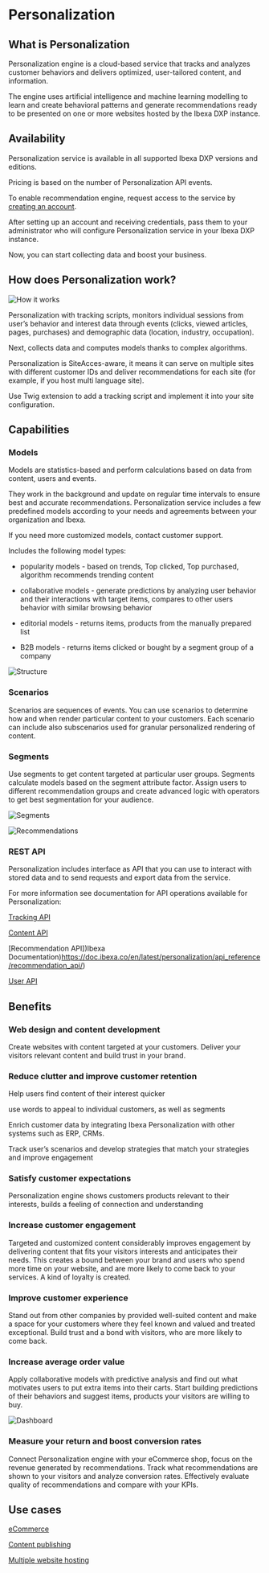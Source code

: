 # Personalization

## What is Personalization

Personalization engine is a cloud-based service that tracks and analyzes customer behaviors and delivers optimized, user-tailored content, and information.

The engine uses artificial intelligence and machine learning modelling to learn and create behavioral patterns and generate recommendations ready to be presented on one or more websites hosted by the Ibexa DXP instance.

## Availability

Personalization service is available in all supported Ibexa DXP versions and editions.

Pricing is based on the number of Personalization API events.

To enable recommendation engine, request access to the service by [creating an account](https://doc.ibexa.co/projects/userguide/en/master/personalization/enable_personalization/#request-access-to-the-server).

After setting up an account and receiving credentials, pass them to your administrator who will configure Personalization service in your Ibexa DXP instance.

Now, you can start collecting data and boost your business.

## How does Personalization work?


![How it works](how_perso_works.png)


Personalization with tracking scripts, monitors  individual sessions from user’s behavior and interest data through events (clicks, viewed articles, pages, purchases) and demographic data (location, industry, occupation).

Next, collects data and computes models thanks to complex algorithms. 

Personalization is SiteAcces-aware, it means it can serve on multiple sites with different customer IDs and deliver recommendations for each site (for example, if you host multi language site).

Use Twig extension to add a tracking script and implement it into your site configuration.

## Capabilities

### Models

Models are statistics-based and perform calculations based on data from content, users and events.

They work in the background and update on regular time intervals to ensure best and accurate recommendations. Personalization service includes a few predefined models according to your needs and agreements between your organization and Ibexa.

If you need more customized models, contact customer support.

Includes the following model types:

- popularity models - based on trends, Top clicked, Top purchased, algorithm recommends trending content 

- collaborative models - generate predictions by analyzing user behavior and their interactions with target items, compares to other users behavior with similar browsing behavior

- editorial models - returns items, products from the manually prepared list

- B2B models - returns items clicked or bought by a segment group of a company

![Structure](categories.png)


### Scenarios

Scenarios are sequences of events. You can use scenarios to determine how and when render particular content to your customers. Each scenario can include also subscenarios used for granular personalized rendering of content.

### Segments

Use segments to get content targeted at particular user groups. Segments calculate models based on the segment attribute factor. Assign users to different recommendation groups and create advanced logic with operators to get best segmentation for your audience.

![Segments](perso_segment_group_or.png)

![Recommendations](recommendations.png)


### REST API

Personalization includes interface as API that you can use to interact with stored data and to send requests and export data from the service.

For more information see documentation for API operations available for Personalization:

[Tracking API](https://doc.ibexa.co/en/latest/personalization/api_reference/tracking_api/)

[Content API](https://doc.ibexa.co/en/latest/personalization/api_reference/content_api/)

[Recommendation API])Ibexa Documentation)https://doc.ibexa.co/en/latest/personalization/api_reference/recommendation_api/)

[User API](https://doc.ibexa.co/en/latest/personalization/api_reference/user_api/)

## Benefits

### Web design and content development

Create websites with content targeted at your customers. Deliver your visitors relevant content and build trust in your brand.

### Reduce clutter and improve customer retention

Help users find content of their interest quicker

use words to appeal to individual customers, as well as segments

Enrich customer data by integrating Ibexa Personalization with other systems such as ERP, CRMs.

Track user’s scenarios and develop strategies that match your strategies and improve engagement


### Satisfy customer expectations

Personalization engine shows customers products relevant to their interests, builds a feeling of connection and understanding

### Increase customer engagement

Targeted and customized content considerably improves engagement by delivering content that fits your visitors interests and anticipates their needs. This creates a bound between your brand and users who spend more time on your website, and are more likely to come back to your services. A kind of loyalty is created.

### Improve customer experience

Stand out from other companies by provided well-suited content and make a space for your customers where they feel known and valued and treated exceptional. Build trust and a bond with visitors, who are more likely to come back.

### Increase average order value 

Apply collaborative models with predictive analysis and find out what motivates users to put extra items into their carts. Start building predictions of their behaviors and suggest items, products your visitors are willing to buy.

![Dashboard](perso_dashboard_revenue.png)


### Measure your return and boost conversion rates 

Connect Personalization engine with your eCommerce shop, focus on the revenue generated by recommendations. Track what recommendations are shown to your visitors and analyze conversion rates. Effectively evaluate quality of recommendations and compare with your KPIs.

## Use cases

[eCommerce](https://doc.ibexa.co/projects/userguide/en/latest/personalization/use_cases/#ecommerce)

[Content publishing](https://doc.ibexa.co/projects/userguide/en/latest/personalization/use_cases/#content-publishing)

[Multiple website hosting](https://doc.ibexa.co/projects/userguide/en/latest/personalization/use_cases/#multiple-website-hosting)